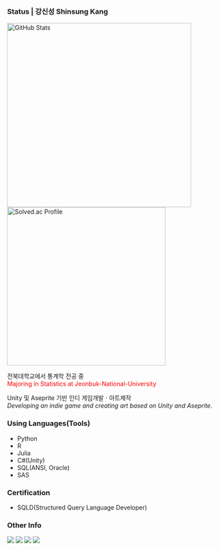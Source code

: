 ### **Status | 강신성 Shinsung Kang**

<a target="_blank"> <img src="https://github-readme-stats.vercel.app/api?username=HollyRiver&show_icons=true&theme=cobalt" alt="GitHub Stats" width=430> </a> <a href="https://solved.ac/hcssk2800" target="_blank"> <img src="http://mazassumnida.wtf/api/v2/generate_badge?boj=hcssk2800" alt="Solved.ac Profile" width=370> </a> 

전북대학교에서 통계학 전공 중 <br> <font color="red">Majoring in Statistics at Jeonbuk-National-University</font>

Unity 및 Aseprite 기반 인디 게임개발ㆍ아트제작 <br> *Developing an indie game and creating art based on Unity and Aseprite.*


### Using Languages(Tools)


* Python
* R
* Julia
* C#(Unity)
* SQL(ANSI, Oracle)
* SAS

### Certification

* SQLD(Structured Query Language Developer)


### Other Info

<a href="https://velog.io/@hollyriver/posts" target="_blank"><img src="https://img.shields.io/badge/Velog-5f5a63?style=for-the-badge&logo=velog&logoColor=black&color=snow"></a> <a href="https://hollyriver.github.io/RiverFlow/" target="_blank"><img src="https://img.shields.io/badge/GitHub_pages-5f5a63?style=for-the-badge&logo=github&logoColor=white"></a>  <a href="https://blog.naver.com/hc_ssk2800" target="_blank"><img src="https://img.shields.io/badge/NAVER_blog-1dde30?style=for-the-badge&logo=Naver&logoColor=white"></a>  <a href="https://blog.munpia.com/hc_dealer" target="_blank"><img src="https://img.shields.io/badge/Munpia_Library-4287f5?style=for-the-badge&logo=GitBook&logoColor=white"></a>

